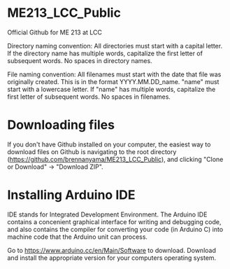 # ME213_LCC_Public
Official Github for ME 213 at LCC

Directory naming convention: All directories must start with a capital letter. If the directory name has multiple words, capitalize the first letter of subsequent words. No spaces in directory names.

File naming convention: All filenames must start with the date that file was originally created. This is in the format YYYY.MM.DD_name. "name" must start with a lowercase letter. If "name" has multiple words, capitalize the first letter of subsequent words. No spaces in filenames.

# Downloading files
If you don't have Github installed on your computer, the easiest way to download files on Github is navigating to the root directory (https://github.com/brennanyama/ME213_LCC_Public), and clicking "Clone or Download" -> "Download ZIP".

# Installing Arduino IDE
IDE stands for Integrated Development Environment.  The Arduino IDE contains a concenient graphical interface for writing and debugging code, and also contains the compiler for converting your code (in Arduino C) into machine code that the Arduino unit can process.  

Go to https://www.arduino.cc/en/Main/Software to download.  Download and install the appropriate version for your computers operating system.
